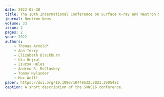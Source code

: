 ```yaml
---
date: 2022-05-30
title: The 16th International Conference on Surface X-ray and Neutron Scattering (SXNS16)
journal: Neutron News
volume: 33
issue: 2
pages: 2
year: 2022
authors:
    - Thomas Arnold*
    - Ann Terry
    - Elizabeth Blackburn
    - Uta Hejral
    - Zsuzsa Heles
    - Andrew R. McCluskey
    - Tommy Nylander
    - Max Wolff
paper: https://doi.org/10.1080/10448632.2021.2005422
caption: A short description of the SXNS16 conference.
---
```



